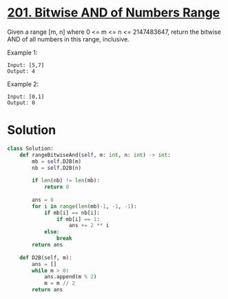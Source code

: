 # [201. Bitwise AND of Numbers Range](https://leetcode.com/problems/bitwise-and-of-numbers-range/)

Given a range [m, n] where 0 <= m <= n <= 2147483647, return the bitwise AND of all numbers in this range, inclusive.

Example 1:

    Input: [5,7]
    Output: 4
Example 2:

    Input: [0,1]
    Output: 0

# Solution
```python
class Solution:
    def rangeBitwiseAnd(self, m: int, n: int) -> int:
        mb = self.D2B(m)
        nb = self.D2B(n)
        
        if len(nb) != len(mb):
            return 0
        
        ans = 0
        for i in range(len(mb)-1, -1, -1):
            if mb[i] == nb[i]:
                if mb[i] == 1:
                    ans += 2 ** i
            else:
                break
        return ans
        
    def D2B(self, m):
        ans = []
        while m > 0:
            ans.append(m % 2)
            m = m // 2
        return ans
```